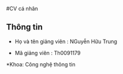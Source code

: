 #CV cá nhân 

## Thông tin

* Họ và tên giảng viên : NGuyễn Hữu Trung 

* Mã giảng viên : Th0091179

*Khoa: Công nghệ thông tin 

